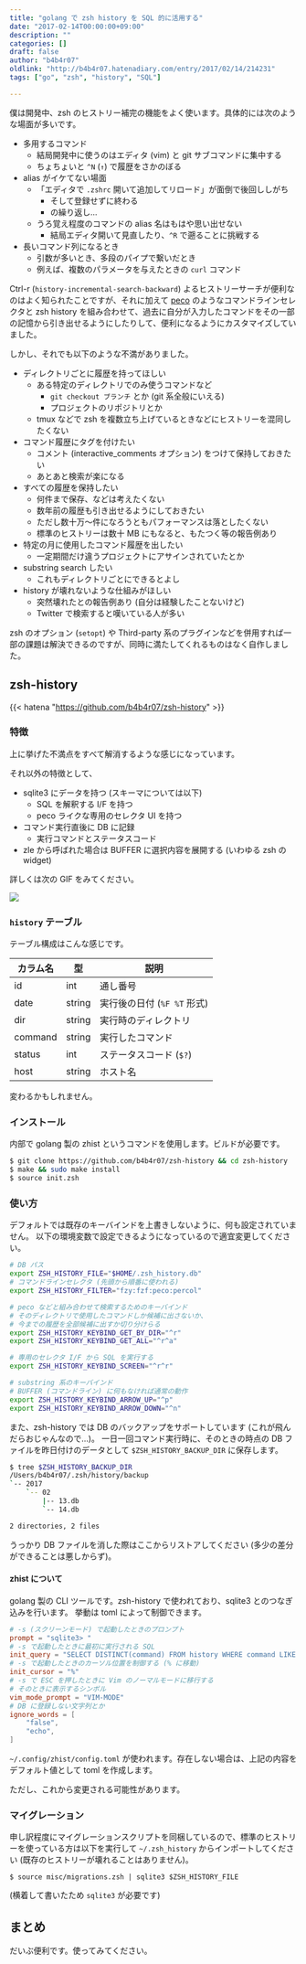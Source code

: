 ```yaml
---
title: "golang で zsh history を SQL 的に活用する"
date: "2017-02-14T00:00:00+09:00"
description: ""
categories: []
draft: false
author: "b4b4r07"
oldlink: "http://b4b4r07.hatenadiary.com/entry/2017/02/14/214231"
tags: ["go", "zsh", "history", "SQL"]

---
```


僕は開発中、zsh のヒストリー補完の機能をよく使います。具体的には次のような場面が多いです。

- 多用するコマンド
  - 結局開発中に使うのはエディタ (vim) と git サブコマンドに集中する
  - ちょちょいと `^N` (`↑`) で履歴をさかのぼる
- alias がイケてない場面
  - 「エディタで `.zshrc` 開いて追加してリロード」が面倒で後回ししがち
    - そして登録せずに終わる
    - の繰り返し...
  - うろ覚え程度のコマンドの alias 名はもはや思い出せない
    - 結局エディタ開いて見直したり、`^R` で遡ることに挑戦する
- 長いコマンド列になるとき
  - 引数が多いとき、多段のパイプで繋いだとき
  - 例えば、複数のパラメータを与えたときの `curl` コマンド

Ctrl-r (`history-incremental-search-backward`) よるヒストリーサーチが便利なのはよく知られたことですが、それに加えて [peco](https://github.com/peco/peco) のようなコマンドラインセレクタと zsh history を組み合わせて、過去に自分が入力したコマンドをその一部の記憶から引き出せるようにしたりして、便利になるようにカスタマイズしていました。

しかし、それでも以下のような不満がありました。

- ディレクトリごとに履歴を持ってほしい
  - ある特定のディレクトリでのみ使うコマンドなど
    - `git checkout ブランチ` とか (git 系全般にいえる)
    - プロジェクトのリポジトリとか
  - tmux などで zsh を複数立ち上げているときなどにヒストリーを混同したくない
- コマンド履歴にタグを付けたい
  - コメント (interactive_comments オプション) をつけて保持しておきたい
  - あとあと検索が楽になる
- すべての履歴を保持したい
  - 何件まで保存、などは考えたくない
  - 数年前の履歴も引き出せるようにしておきたい
  - ただし数十万〜件になろうともパフォーマンスは落としたくない
  - 標準のヒストリーは数十 MB にもなると、もたつく等の報告例あり
- 特定の月に使用したコマンド履歴を出したい
  - 一定期間だけ違うプロジェクトにアサインされていたとか
- substring search したい
  - これもディレクトリごとにできるとよし
- history が壊れないような仕組みがほしい
  - 突然壊れたとの報告例あり (自分は経験したことないけど)
  - Twitter で検索すると嘆いている人が多い

zsh のオプション (`setopt`) や Third-party 系のプラグインなどを併用すれば一部の課題は解決できるのですが、同時に満たしてくれるものはなく自作しました。

## zsh-history

{{< hatena "https://github.com/b4b4r07/zsh-history" >}}

### 特徴

上に挙げた不満点をすべて解消するような感じになっています。

それ以外の特徴として、

- sqlite3 にデータを持つ (スキーマについては以下)
  - SQL を解釈する I/F を持つ
  - peco ライクな専用のセレクタ UI を持つ
- コマンド実行直後に DB に記録
  - 実行コマンドとステータスコード
- zle から呼ばれた場合は BUFFER に選択内容を展開する (いわゆる zsh の widget)

詳しくは次の GIF をみてください。

![](https://cl.ly/032Z0Y2Z0Q2v/c.gif:image=https://cl.ly/032Z0Y2Z0Q2v/c.gif)

### `history` テーブル

テーブル構成はこんな感じです。

カラム名 | 型 | 説明
---|---|---
id | int | 通し番号
date | string | 実行後の日付 (`%F %T` 形式)
dir | string | 実行時のディレクトリ
command | string | 実行したコマンド
status | int | ステータスコード (`$?`)
host | string | ホスト名

変わるかもしれません。

### インストール

内部で golang 製の zhist というコマンドを使用します。ビルドが必要です。

```bash
$ git clone https://github.com/b4b4r07/zsh-history && cd zsh-history
$ make && sudo make install
$ source init.zsh
```

### 使い方

デフォルトでは既存のキーバインドを上書きしないように、何も設定されていません。
以下の環境変数で設定できるようになっているので適宜変更してください。

```zsh
# DB パス
export ZSH_HISTORY_FILE="$HOME/.zsh_history.db"
# コマンドラインセレクタ (先頭から順番に使われる)
export ZSH_HISTORY_FILTER="fzy:fzf:peco:percol"

# peco などと組み合わせて検索するためのキーバインド
# そのディレクトリで使用したコマンドしか候補に出さないか、
# 今までの履歴を全部候補に出すか切り分けらる
export ZSH_HISTORY_KEYBIND_GET_BY_DIR="^r"
export ZSH_HISTORY_KEYBIND_GET_ALL="^r^a"

# 専用のセレクタ I/F から SQL を実行する
export ZSH_HISTORY_KEYBIND_SCREEN="^r^r"

# substring 系のキーバインド
# BUFFER (コマンドライン) に何もなければ通常の動作
export ZSH_HISTORY_KEYBIND_ARROW_UP="^p"
export ZSH_HISTORY_KEYBIND_ARROW_DOWN="^n"
```

また、zsh-history では DB のバックアップをサポートしています (これが飛んだらおじゃんなので...)。
一日一回コマンド実行時に、そのときの時点の DB ファイルを昨日付けのデータとして `$ZSH_HISTORY_BACKUP_DIR` に保存します。

```bash
$ tree $ZSH_HISTORY_BACKUP_DIR
/Users/b4b4r07/.zsh/history/backup
`-- 2017
    `-- 02
        |-- 13.db
        `-- 14.db

2 directories, 2 files
```

うっかり DB ファイルを消した際はここからリストアしてください (多少の差分ができることは悪しからず)。

#### zhist について

golang 製の CLI ツールです。zsh-history で使われており、sqlite3 とのつなぎ込みを行います。
挙動は toml によって制御できます。

```toml
# -s (スクリーンモード) で起動したときのプロンプト
prompt = "sqlite3> "
# -s で起動したときに最初に実行される SQL
init_query = "SELECT DISTINCT(command) FROM history WHERE command LIKE '%%' AND status = 0 ORDER BY id DESC"
# -s で起動したときのカーソル位置を制御する (% に移動)
init_cursor = "%"
# -s で ESC を押したときに Vim のノーマルモードに移行する
# そのときに表示するシンボル
vim_mode_prompt = "VIM-MODE"
# DB に登録しない文字列とか
ignore_words = [
    "false",
    "echo",
]
```

`~/.config/zhist/config.toml` が使われます。存在しない場合は、上記の内容をデフォルト値として toml を作成します。

ただし、これから変更される可能性があります。

### マイグレーション

申し訳程度にマイグレーションスクリプトを同梱しているので、標準のヒストリーを使っている方は以下を実行して `~/.zsh_history` からインポートしてください (既存のヒストリーが壊れることはありません)。

```console
$ source misc/migrations.zsh | sqlite3 $ZSH_HISTORY_FILE
```

(横着して書いたため `sqlite3` が必要です)

## まとめ

だいぶ便利です。使ってみてください。

[repo]: https://github.com/b4b4r07/zsh-history
